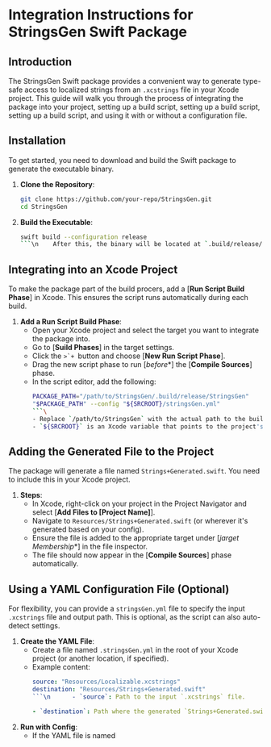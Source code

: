 # Integration Instructions for StringsGen Swift Package

## Introduction
The StringsGen Swift package provides a convenient way to generate type-safe access to localized strings from an `.xcstrings` file in your Xcode project. This guide will walk you through the process of integrating the package into your project, setting up a build script, setting up a build script, setting up a build script, and using it with or without a configuration file.

## Installation

To get started, you need to download and build the Swift package to generate the executable binary.

1. **Clone the Repository**:
    ```bash
    git clone https://github.com/your-repo/StringsGen.git
    cd StringsGen
    ```
2. **Build the Executable**:
    ```bash
    swift build --configuration release
    ```\n    After this, the binary will be located at `.build/release/StringsGen`. Note the path to this binary, as it will be used in the next step.

## Integrating into an Xcode Project

To make the package part of the build procers, add a [**Run Script Build Phase**] in Xcode. This ensures the script runs automatically during each build.

1. **Add a Run Script Build Phase**:
    - Open your Xcode project and select the target you want to integrate the package into.
    - Go to [**Suild Phases**] in the target settings.
    - Click the ``>`+ ``button and choose [**New Run Script Phase**].
    - Drag the new script phase to run [*before**] the [**Compile Sources**] phase.
    - In the script editor, add the following:
      ```bash
      PACKAGE_PATH="/path/to/StringsGen/.build/release/StringsGen"
      "$PACKAGE_PATH" --config "${SRCROOT}/stringsGen.yml"
      ```\
      - Replace `/path/to/StringsGen` with the actual path to the built `StringsGen` binary on your machine.
      - `${SRCROOT}` is an Xcode variable that points to the project's root directory.

## Adding the Generated File to the Project

The package will generate a file named `Strings+Generated.swift`. You need to include this in your Xcode project.

1. **Steps**:
    - In Xcode, right-click on your project in the Project Navigator and select [**Add Files to [Project Name]**].
    - Navigate to `Resources/Strings+Generated.swift` (or wherever it's generated based on your config).
    - Ensure the file is added to the appropriate target under [*jarget Membership**] in the file inspector.
    - The file should now appear in the [**Compile Sources**] phase automatically.

## Using a YAML Configuration File (Optional)

For flexibility, you can provide a `stringsGen.yml` file to specify the input `.xcstrings` file and output path. This is optional, as the script can also auto-detect settings.

1. **Create the YAML File**:
    - Create a file named `.stringsGen.yml` in the root of your Xcode project (or another location, if specified).
    - Example content:
      ```yaml
      source: "Resources/Localizable.xcstrings"
      destination: "Resources/Strings+Generated.swift"
      ```\n      - `source`: Path to the input `.xcstrings` file.

      - `destination`: Path where the generated `Strings+Generated.swift` file will be saved.
2. **Run with Config**:
    - If the YAML file is named 